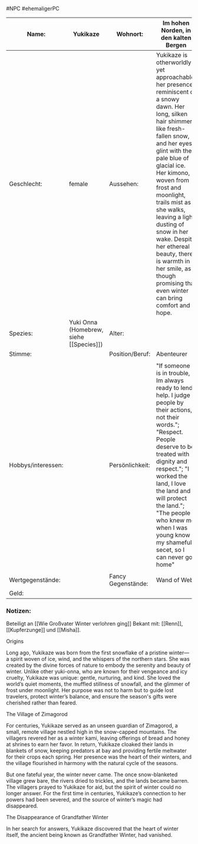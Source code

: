 #NPC #ehemaligerPC 

| Name:              | Yukikaze                                | Wohnort:           | Im hohen Norden, in den kalten Bergen                                                                                                                                                                                                                                                                                                                                                                                                            |
| ------------------ | --------------------------------------- | ------------------ | ------------------------------------------------------------------------------------------------------------------------------------------------------------------------------------------------------------------------------------------------------------------------------------------------------------------------------------------------------------------------------------------------------------------------------------------------ |
| Geschlecht:        | female                                  | Aussehen:          | Yukikaze is otherworldly yet approachable, her presence reminiscent of a snowy dawn. Her long, silken hair shimmers like fresh-fallen snow, and her eyes glint with the pale blue of glacial ice. Her kimono, woven from frost and moonlight, trails mist as she walks, leaving a light dusting of snow in her wake. Despite her ethereal beauty, there is warmth in her smile, as though promising that even winter can bring comfort and hope. |
| Spezies:           | Yuki Onna (Homebrew, siehe [[Species]]) | Alter:             |                                                                                                                                                                                                                                                                                                                                                                                                                                                  |
| Stimme:            |                                         | Position/Beruf:    | Abenteurer                                                                                                                                                                                                                                                                                                                                                                                                                                       |
|                    |                                         |                    |                                                                                                                                                                                                                                                                                                                                                                                                                                                  |
| Hobbys/interessen: |                                         | Persönlichkeit:    | "If someone is in trouble, Im always ready to lend help. I judge people by their actions, not their words."; "Respect. People deserve to be treated with dignity and respect."; "I worked the land, I love the land and I will protect the land.";  "The people who knew me when I was young know my shameful secet, so I can never go home"                                                                                                     |
|                    |                                         |                    |                                                                                                                                                                                                                                                                                                                                                                                                                                                  |
| Wertgegenstände:   |                                         | Fancy Gegenstände: | Wand of Web                                                                                                                                                                                                                                                                                                                                                                                                                                      |
| Geld:              |                                         |                    |                                                                                                                                                                                                                                                                                                                                                                                                                                                  |
### Notizen:
Beteiligt an [[Wie Großvater Winter verlohren ging]]
Bekant mit: [[Renn]], [[Kupferzunge]] und [[Misha]].

Origins 

Long ago, Yukikaze was born from the first snowflake of a pristine winter—a spirit woven of ice, wind, and the whispers of the northern stars. She was created by the divine forces of nature to embody the serenity and beauty of winter. Unlike other yuki-onna, who are known for their vengeance and icy cruelty, Yukikaze was unique: gentle, nurturing, and kind. She loved the world’s quiet moments, the muffled stillness of snowfall, and the glimmer of frost under moonlight. Her purpose was not to harm but to guide lost travelers, protect winter’s balance, and ensure the season's gifts were cherished rather than feared. 

The Village of Zimagorod 

For centuries, Yukikaze served as an unseen guardian of Zimagorod, a small, remote village nestled high in the snow-capped mountains. The villagers revered her as a winter kami, leaving offerings of bread and honey at shrines to earn her favor. In return, Yukikaze cloaked their lands in blankets of snow, keeping predators at bay and providing fertile meltwater for their crops each spring. Her presence was the heart of their winters, and the village flourished in harmony with the natural cycle of the seasons. 

But one fateful year, the winter never came. The once snow-blanketed village grew bare, the rivers dried to trickles, and the lands became barren. The villagers prayed to Yukikaze for aid, but the spirit of winter could no longer answer. For the first time in centuries, Yukikaze’s connection to her powers had been severed, and the source of winter’s magic had disappeared. 

The Disappearance of Grandfather Winter 

In her search for answers, Yukikaze discovered that the heart of winter itself, the ancient being known as Grandfather Winter, had vanished.
